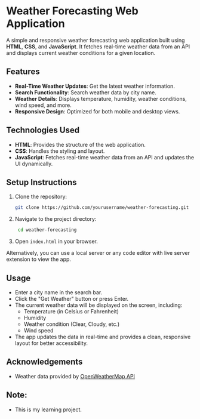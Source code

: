 # Weather Forecasting Web Application

A simple and responsive weather forecasting web application built using **HTML**, **CSS**, and **JavaScript**. It fetches real-time weather data from an API and displays current weather conditions for a given location.

## Features

- **Real-Time Weather Updates**: Get the latest weather information.
- **Search Functionality**: Search weather data by city name.
- **Weather Details**: Displays temperature, humidity, weather conditions, wind speed, and more.
- **Responsive Design**: Optimized for both mobile and desktop views.

## Technologies Used

- **HTML**: Provides the structure of the web application.
- **CSS**: Handles the styling and layout.
- **JavaScript**: Fetches real-time weather data from an API and updates the UI dynamically.

## Setup Instructions

1. Clone the repository:

   ```bash
   git clone https://github.com/yourusername/weather-forecasting.git 

2. Navigate to the project directory:
   ```bash
    cd weather-forecasting

3. Open `index.html` in your browser.

Alternatively, you can use a local server or any code editor with live server extension to view the app.

## Usage
- Enter a city name in the search bar.
- Click the "Get Weather" button or press Enter.
- The current weather data will be displayed on the screen, including:
  - Temperature (in Celsius or Fahrenheit)
  - Humidity
  - Weather condition (Clear, Cloudy, etc.)
  - Wind speed
- The app updates the data in real-time and provides a clean, responsive layout for better accessibility.

## Acknowledgements
- Weather data provided by [OpenWeatherMap API](https://openweathermap.org/api)

## Note:
- This is my learning project.

